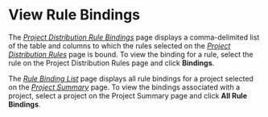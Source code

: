 # View Rule Bindings

The <span style="font-style: italic;">[Project Distribution Rule
Bindings](../Page_Desc/Project_Distribution_Rule_Bindings)</span>
page displays a comma-delimited list of the table and columns to which
the rules selected on the <span style="font-style: italic;">[Project
Distribution Rules](../Page_Desc/Project_Distribution_Rules)</span>
page is bound. To view the binding for a rule, select the rule on the
Project Distribution Rules page and click
<span style="font-weight: bold;">Bindings</span>.

The *[Rule Binding List](../Page_Desc/Rule_Binding_List)* page
displays all rule bindings for a project selected on the *[Project
Summary](../Page_Desc/Project_Summary_H)* page. To view the bindings
associated with a project, select a project on the Project Summary page
and click **All Rule Bindings**.
